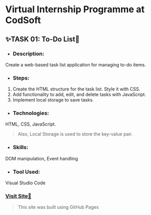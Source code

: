 # Virtual Internship Programme at CodSoft

## ✨TASK 01: To-Do List📝
* ### **Description:** 
Create a web-based task list application for managing to-do items.

* ### **Steps:**
1. Create the HTML structure for the task list.
Style it with CSS.
2. Add functionality to add, edit, and delete tasks with JavaScript.
3. Implement local storage to save tasks.

* ### **Technologies:**
HTML, CSS, JavaScript.
> Also, Local Storage is used to store the key-value pair.

* ### **Skills:** 
DOM manipulation, Event handling

* ### **Tool Used:** 
Visual Studio Code

### [**Visit Site🚀**](https://yashduratkar07.github.io/codsoft_task01/)
> This site was built using GitHub Pages
